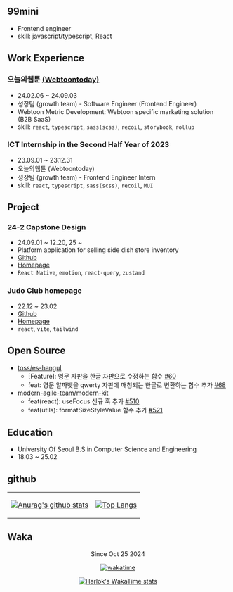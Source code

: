 ## 99mini

- Frontend engineer
- skill: javascript/typescript, React

## Work Experience

### 오늘의웹툰 [(Webtoontoday)](https://webtoon.today/)

- 24.02.06 ~ 24.09.03
- 성장팀 (growth team) - Software Engineer (Frontend Engineer)
- Webtoon Metric Development: Webtoon specific marketing solution (B2B SaaS)
- skill: `react`, `typescript`, `sass(scss)`, `recoil`, `storybook`, `rollup`

### ICT Internship in the Second Half Year of 2023

- 23.09.01 ~ 23.12.31
- 오늘의웹툰 (Webtoontoday)
- 성장팀 (growth team) - Frontend Engineer Intern
- skill: `react`, `typescript`, `sass(scss)`, `recoil`, `MUI`


## Project

### 24-2 Capstone Design

- 24.09.01 ~ 12.20, 25 ~
- Platform application for selling side dish store inventory
- [Github](https://github.com/ummgoban)
- [Homepage](https://ummgoban.com)
- `React Native`, `emotion`, `react-query`, `zustand`

### Judo Club homepage 

- 22.12 ~ 23.02
- [Github](https://github.com/uos-judo-jiho)
- [Homepage](https://uosjudo.com/)
- `react`, `vite`, `tailwind`

## Open Source

- [toss/es-hangul](https://github.com/toss/es-hangul)
  - [Feature]: 영문 자판을 한글 자판으로 수정하는 함수 [#60](https://github.com/toss/es-hangul/issues/60)
  - feat: 영문 알파벳을 qwerty 자판에 매칭되는 한글로 변환하는 함수 추가 [#68](https://github.com/toss/es-hangul/pull/68)
- [modern-agile-team/modern-kit](https://github.com/modern-agile-team/modern-kit)
  - feat(react): useFocus 신규 훅 추가 [#510](https://github.com/modern-agile-team/modern-kit/pull/510)
  - feat(utils): formatSizeStyleValue 함수 추가 [#521](https://github.com/modern-agile-team/modern-kit/pull/521)

## Education

- University Of Seoul B.S in Computer Science and Engineering
- 18.03 ~ 25.02

## github

<div align=center>

<table>
  <tbody>
        <tr>
    <tr>
<td>

[![Anurag's github stats](https://github-readme-stats.vercel.app/api?username=99mini)](https://github.com/anuraghazra/github-readme-stats)


</td>
<td>

[![Top Langs](https://github-readme-stats.vercel.app/api/top-langs/?username=99mini&layout=compact)](https://github.com/anuraghazra/github-readme-stats)

</td>
    </tr>
  </tbody>
</table>

</div>

## Waka

<div align=center>

Since Oct 25 2024
  
[![wakatime](https://wakatime.com/badge/user/32601717-9798-42b7-a297-7ec7581ff7c8.svg)](https://wakatime.com/@32601717-9798-42b7-a297-7ec7581ff7c8)

</div>

<div align=center>
  
[![Harlok's WakaTime stats](https://github-readme-stats.vercel.app/api/wakatime?username=99mini&layout=compact&langs_count=16&custom_title=WakaTime%20Stats%20(16%20langs))](https://github.com/anuraghazra/github-readme-stats)

</div>
